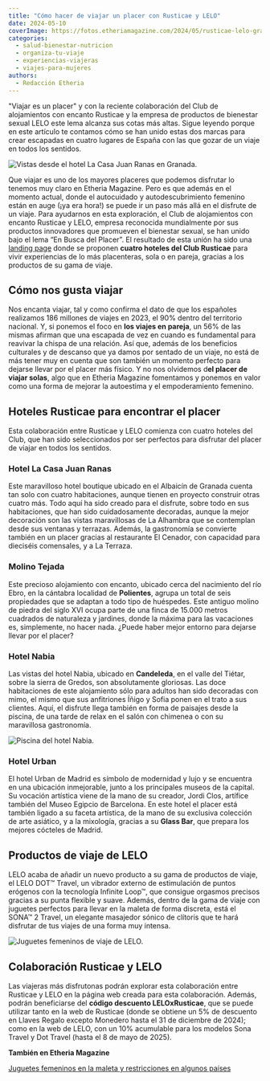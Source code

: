 ```yaml
---
title: "Cómo hacer de viajar un placer con Rusticae y LELO"
date: 2024-05-10
coverImage: https://fotos.etheriamagazine.com/2024/05/rusticae-lelo-granada-juan-ranas.jpg
categories: 
  - salud-bienestar-nutricion
  - organiza-tu-viaje
  - experiencias-viajeras
  - viajes-para-mujeres
authors: 
  - Redacción Etheria
---
```


"Viajar es un placer" y con la reciente colaboración del Club de alojamientos con 
encanto Rusticae y la empresa de productos de bienestar sexual LELO este lema alcanza 
sus cotas más altas. Sigue leyendo porque en este artículo te contamos cómo se han unido 
estas dos marcas para crear escapadas en cuatro lugares de España con las que gozar de 
un viaje en todos los sentidos. 

![Vistas desde el hotel La Casa Juan Ranas en Granada.](https://fotos.etheriamagazine.com/2024/05/rusticae-lelo-granada-juan-ranas.jpg "Vistas desde el hotel © La Casa Juan Ranas en Granada.")

Que viajar es uno de los mayores placeres que podemos disfrutar lo tenemos muy claro en 
Etheria Magazine. Pero es que además en el momento actual, donde el autocuidado y 
autodescubrimiento femenino están en auge (¡ya era hora!) se puede ir un paso más allá 
en el disfrute de un viaje. Para ayudarnos en esta exploración, el Club de alojamientos 
con encanto Rusticae y LELO, empresa reconocida mundialmente por sus productos 
innovadores que promueven el bienestar sexual, se han unido bajo el lema “En Busca del 
Placer”. El resultado de esta unión ha sido una [landing 
page](https://www.rusticae.es/viajes/en-busca-del-placer-by-lelo-rusticae) donde se 
proponen **cuatro hoteles del Club Rusticae** para vivir experiencias de lo más 
placenteras, sola o en pareja, gracias a los productos de su gama de viaje. 

## Cómo nos gusta viajar

Nos encanta viajar, tal y como confirma el dato de que los españoles realizamos 186 
millones de viajes en 2023, el 90% dentro del territorio nacional. Y, si ponemos el foco 
en **los viajes en pareja**, un 56% de las mismas afirman que una escapada de vez en 
cuando es fundamental para reavivar la chispa de una relación. Así que, además de los 
beneficios culturales y de descanso que ya damos por sentado de un viaje, no está de más 
tener muy en cuenta que son también un momento perfecto para dejarse llevar por el 
placer más físico. Y no nos olvidemos d**el placer de viajar solas**, algo que en 
Etheria Magazine fomentamos y ponemos en valor como una forma de mejorar la autoestima y 
el empoderamiento femenino. 

## Hoteles Rusticae para encontrar el placer

Esta colaboración entre Rusticae y LELO comienza con cuatro hoteles del Club, que han 
sido seleccionados por ser perfectos para disfrutar del placer de viajar en todos los 
sentidos. 

### Hotel La Casa Juan Ranas

Este maravilloso hotel boutique ubicado en el Albaicín de Granada cuenta tan solo con 
cuatro habitaciones, aunque tienen en proyecto construir otras cuatro más. Todo aquí ha 
sido creado para el disfrute, sobre todo en sus habitaciones, que han sido 
cuidadosamente decoradas, aunque la mejor decoración son las vistas maravillosas de La 
Alhambra que se contemplan desde sus ventanas y terrazas. Además, la gastronomía se 
convierte también en un placer gracias al restaurante El Cenador, con capacidad para 
dieciséis comensales, y a La Terraza. 

### Molino Tejada

Este precioso alojamiento con encanto, ubicado cerca del nacimiento del río Ebro, en la 
cántabra localidad de **Polientes**, agrupa un total de seis propiedades que se adaptan 
a todo tipo de huéspedes. Este antiguo molino de piedra del siglo XVI ocupa parte de una 
finca de 15.000 metros cuadrados de naturaleza y jardines, donde la máxima para las 
vacaciones es, simplemente, no hacer nada. ¿Puede haber mejor entorno para dejarse 
llevar por el placer? 

### Hotel Nabia

Las vistas del hotel Nabia, ubicado en **Candeleda**, en el valle del Tiétar, sobre la 
sierra de Gredos, son absolutamente gloriosas. Las doce habitaciones de este alojamiento 
sólo para adultos han sido decoradas con mimo, el mismo que sus anfitriones Íñigo y 
Sofia ponen en el trato a sus clientes. Aquí, el disfrute llega también en forma de 
paisajes desde la piscina, de una tarde de relax en el salón con chimenea o con su 
maravillosa gastronomía. 

![Piscina del hotel Nabia.](https://fotos.etheriamagazine.com/2024/05/Rusticae-lelo-Hotel-Nabia.jpg "Piscina del hotel Nabia. © Hotel Nabia/Rusticae.")

### Hotel Urban

El hotel Urban de Madrid es símbolo de modernidad y lujo y se encuentra en una ubicación 
inmejorable, junto a los principales museos de la capital. Su vocación artística viene 
de la mano de su creador, Jordi Clos, artífice también del Museo Egipcio de Barcelona. 
En este hotel el placer está también ligado a su faceta artística, de la mano de su 
exclusiva colección de arte asiático, y a la mixología, gracias a su **Glass Bar**, que 
prepara los mejores cócteles de Madrid. 

## Productos de viaje de LELO

LELO acaba de añadir un nuevo producto a su gama de productos de viaje, el LELO DOT™ 
Travel, un vibrador externo de estimulación de puntos erógenos con la tecnología 
Infinite Loop™, que consigue orgasmos precisos gracias a su punta flexible y suave. 
Además, dentro de la gama de viaje con juguetes perfectos para llevar en la maleta de 
forma discreta, está el SONA™ 2 Travel, un elegante masajedor sónico de clítoris que te 
hará disfrutar de tus viajes de una forma muy intensa. 

![Juguetes femeninos de viaje de LELO.](https://fotos.etheriamagazine.com/2024/05/rusticae-lelo-habitacion.jpg "Juguetes femeninos de viaje de LELO.")

## Colaboración Rusticae y LELO

Las viajeras más disfrutonas podrán explorar esta colaboración entre Rusticae y LELO en 
la página web creada para esta colaboración. Además, podrán beneficiarse del **código 
descuento LELOxRusticae**, que se puede utilizar tanto en la web de Rusticae (donde se 
obtiene un 5% de descuento en Llaves Regalo excepto Monedero hasta el 31 de diciembre de 
2024); como en la web de LELO, con un 10% acumulable para los modelos Sona Travel y Dot 
Travel (hasta el 8 de mayo de 2025). 

**También en Etheria Magazine** 

[Juguetes femeninos en la maleta y restricciones en algunos 
países](https://etheriamagazine.com/2022/11/14/juguetes-sexuales-de-viaje/)
